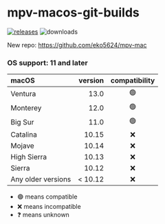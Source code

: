 # mpv-macos-git-builds
[![releases](https://img.shields.io/github/v/release/eko5624/mpv-macos-intel)](https://github.com/eko5624/mpv-macos-intel/releases/latest)
![downloads](https://img.shields.io/github/downloads/eko5624/mpv-macos-intel/total.svg?style=flat&labelColor=323940&color=brightgreen&logo=github)

New repo: https://github.com/eko5624/mpv-mac

### OS support: 11 and later

| macOS | version | compatibility |
| :------------- | -------------: | :-------------: |
| Ventura | 13.0 | 🟢 |
| Monterey | 12.0 | 🟢 |
| Big Sur | 11.0 | 🟢 |
| Catalina | 10.15 | ❌ |
| Mojave | 10.14 | ❌ |
| High Sierra | 10.13 | ❌ |
| Sierra | 10.12 | ❌ |
| Any older versions | < 10.12 | ❌ |

* 🟢 means compatible
* ❌ means incompatible
* ❓ means unknown
